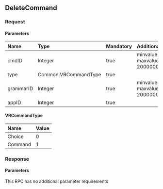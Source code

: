 ## DeleteCommand


### Request

#### Parameters

|Name|Type|Mandatory|Additional|Description|
|:---|:---|:--------|:---------|:----------|
|cmdID|Integer|true|minvalue: 0<br>maxvalue: 2000000000||
|type|Common.VRCommandType|true|||
|grammarID|Integer|true|minvalue: 0<br>maxvalue: 2000000000||
|appID|Integer|true|||

#### VRCommandType

|Name|Value|
|:---|:----|
|Choice|0|
|Command|1|

### Response

#### Parameters

This RPC has no additional parameter requirements
